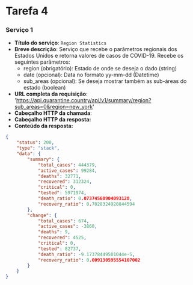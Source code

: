 # Tarefa 4
### Serviço 1
* **Título do serviço**: `Region Statistics`
* **Breve descrição**:
  Serviço que recebe o parâmetros regionais dos Estados Unidos e retorna valores de casos de COVID-19. Recebe os seguintes parâmetros:
  - region (obrigatório): Estado de onde se deseja o dado (string)
  - date (opcional): Data no formato yy-mm-dd (Datetime)
  - sub_areas (opcional): Se deseja mostrar também as sub-áreas do estado (boolean)
* **URL completa da requisição**: 'https://api.quarantine.country/api/v1/summary/region?sub_areas=0&region=new_york'
* **Cabeçalho HTTP da chamada**:
* **Cabeçalho HTTP da resposta:**
* **Conteúdo da resposta:**
~~~json
{
    "status": 200,
    "type": "stack",
    "data": {
        "summary": {
            "total_cases": 444379,
            "active_cases": 99284,
            "deaths": 32771,
            "recovered": 312324,
            "critical": 0,
            "tested": 5971974,
            "death_ratio": 0.07374560904093128,
            "recovery_ratio": 0.7028324920844594
        },
        "change": {
            "total_cases": 674,
            "active_cases": -3860,
            "deaths": 9,
            "recovered": 4525,
            "critical": 0,
            "tested": 82737,
            "death_ratio": -9.17378449501044e-5,
            "recovery_ratio": 0.009130595554107002
        }
    }
}
~~~